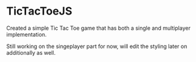 # TicTacToeJS
Created a simple Tic Tac Toe game that has both a single and multiplayer implementation.

Still working on the singeplayer part for now, will edit the styling later on additionally as well. 
